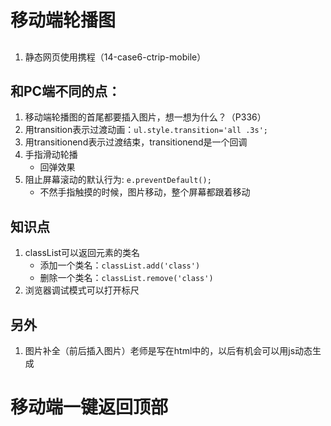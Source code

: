 #   移动端轮播图

## 
1. 静态网页使用携程（14-case6-ctrip-mobile）

## 和PC端不同的点：
1. 移动端轮播图的首尾都要插入图片，想一想为什么？（P336）
2. 用transition表示过渡动画：`ul.style.transition='all .3s';`
3. 用transitionend表示过渡结束，transitionend是一个回调
4. 手指滑动轮播
    - 回弹效果
5. 阻止屏幕滚动的默认行为: `e.preventDefault();` 
    - 不然手指触摸的时候，图片移动，整个屏幕都跟着移动
 

## 知识点
1. classList可以返回元素的类名
    - 添加一个类名：`classList.add('class')`    
    - 删除一个类名：`classList.remove('class')`
2. 浏览器调试模式可以打开标尺

## 另外
1. 图片补全（前后插入图片）老师是写在html中的，以后有机会可以用js动态生成

# 移动端一键返回顶部
